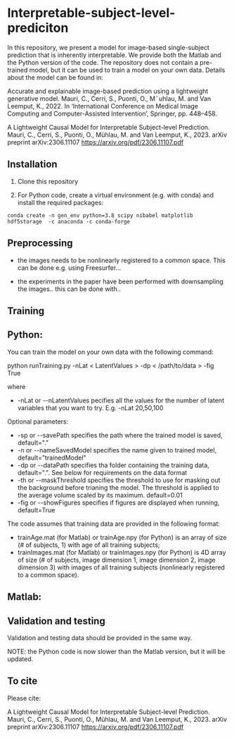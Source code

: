 # Interpretable-subject-level-prediciton

In this repository, we present a model for image-based single-subject prediction that is inherently interpretable. We provide both the Matlab and the Python version of the code. The repository does not contain a pre-trained model, but it can be used to train a model on your own data. Details about the model can be found in:


Accurate and explainable image-based prediction using a lightweight generative model. Mauri, C., Cerri, S., Puonti, O., M¨uhlau, M. and Van Leemput, K., 2022. In ‘International Conference on Medical Image Computing and
Computer-Assisted Intervention’, Springer, pp. 448–458.

A Lightweight Causal Model for Interpretable Subject-level Prediction. Mauri, C., Cerri, S., Puonti, O., Mühlau, M. and Van Leemput, K., 2023. arXiv preprint arXiv:2306.11107
https://arxiv.org/pdf/2306.11107.pdf


## Installation

1. Clone this repository

2. For Python code, create a virtual environment (e.g. with conda) and install the required packages:

```
conda create -n gen_env python=3.8 scipy nibabel matplotlib hdf5storage  -c anaconda -c conda-forge

```



## Preprocessing

- the images needs to be nonlinearly registered to a common space. This can be done e.g. using Freesurfer...

- the experiments in the paper have been performed with downsampling the images.. this can be done with..

## Training

## Python:
You can train the model on your own data with the following command:



python runTraining.py -nLat < LatentValues > -dp < /path/to/data > -fig True


where 

- -nLat or --nLatentValues pecifies all the values for the number of latent variables that you want to try. E.g. -nLat 20,50,100

Optional parameters:
- -sp or --savePath specifies the path where the trained model is saved, default="."
- -n or --nameSavedModel specifies the name given to trained model, default="trainedModel"
- -dp or --dataPath specifies tha folder containing the training data, default=".". See below for requirements on the data format
- -th or --maskThreshold specifies the threshold to use for masking out the background before trianing the model. The threshold is applied to the average volume scaled by its maximum. default=0.01
- -fig or --showFigures specifies if figures are displayed when running, default=True


The code assumes that training data are provided in the following format: 
- trainAge.mat (for Matlab) or trainAge.npy (for Python) is an array of size (# of subjects, 1) with age of all training subjects;
- trainImages.mat (for Matlab) or trainImages.npy (for Python) is 4D array of size (# of subjects, image dimension 1, image dimension 2, image dimension 3) with images of all training subjects (nonlinearly registered to a common space).

## Matlab:

## Validation and testing



Validation and testing data should be provided in the same way. 

NOTE: the Python code is now slower than the Matlab version, but it will be updated.

## To cite 
Please cite:

A Lightweight Causal Model for Interpretable Subject-level Prediction. Mauri, C., Cerri, S., Puonti, O., Mühlau, M. and Van Leemput, K., 2023. arXiv preprint arXiv:2306.11107
https://arxiv.org/pdf/2306.11107.pdf


  

  
